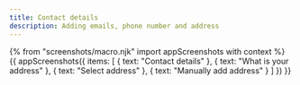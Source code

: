 ```yaml
---
title: Contact details
description: Adding emails, phone number and address
---
```

{% from "screenshots/macro.njk" import appScreenshots with context %}
{{ appScreenshots({
  items: [
    { text: "Contact details" },
    { text: "What is your address" },
    { text: "Select address" },
    { text: "Manually add address" }
  ]
}) }}
